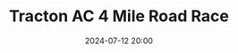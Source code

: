 ---
title: Tracton AC 4 Mile Road Race
location: Minane Bridge, Co. Cork
date: 2024-07-12 20:00
latitude: 51.76078487558664
longitude: -8.371324492069474

results:
  - place: 9
    name: Orla Gordon
    time: 27m 52s
    category: FS
    note: Personal Best
---